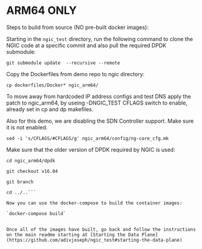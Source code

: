 ARM64 ONLY 
==========

Steps to build from source (NO pre-built docker images):

Starting in the `ngic_test` directory, run the following command to clone the NGIC code at a specific commit and also pull the required DPDK submodule:

`git submodule update  --recursive --remote`

Copy the Dockerfiles from demo repo to ngic directory:

`cp dockerfiles/Docker* ngic_arm64/`

To move away from hardcoded IP address configs and test DNS apply the patch
to ngic_arm64, by  useing  -DNGIC_TEST CFLAGS switch to enable, already set in
cp and dp makefiles.


Also for this demo, we are disabling the SDN Controller support.
Make sure it is not enabled.

`sed -i 's/CFLAGS/#CFLAGS/g' ngic_arm64/config/ng-core_cfg.mk`

Make sure that the older version of DPDK required by NGIC is used:

```
cd ngic_arm64/dpdk

git checkout v16.04

git branch

cd ../..```

Now you can use the docker-compose to build the container images:

`docker-compose build`


Once all of the images have built, go back and follow the instructions on the main readme starting at [Starting the Data Plane](https://github.com/adivjoseph/ngic_test#starting-the-data-plane)
